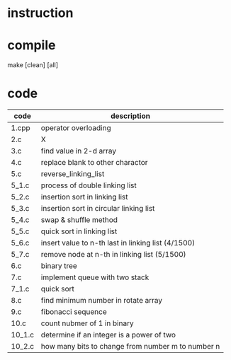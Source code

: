 # instruction

# compile

make [clean] [all]

# code

|  code   | description  |
|  ----   | ----  |
| 1.cpp   | operator overloading |
| 2.c     | X |
| 3.c     | find value in 2-d array |
| 4.c     | replace blank to other charactor |
| 5.c     | reverse_linking_list |
| 5_1.c   | process of double linking list |
| 5_2.c   | insertion sort in linking list |
| 5_3.c   | insertion sort in circular linking list |
| 5_4.c   | swap & shuffle method |
| 5_5.c   | quick sort in linking list |
| 5_6.c   | insert value to n-th last in linking list (4/1500)|
| 5_7.c   | remove node at n-th in linking list (5/1500)|
| 6.c     | binary tree |
| 7.c     | implement queue with two stack |
| 7_1.c   | quick sort |
| 8.c     | find minimum number in rotate array |
| 9.c     | fibonacci sequence |
| 10.c    | count nubmer of 1 in binary |
| 10_1.c  | determine if an integer is a power of two |
| 10_2.c  | how many bits to change from number m to number n |

